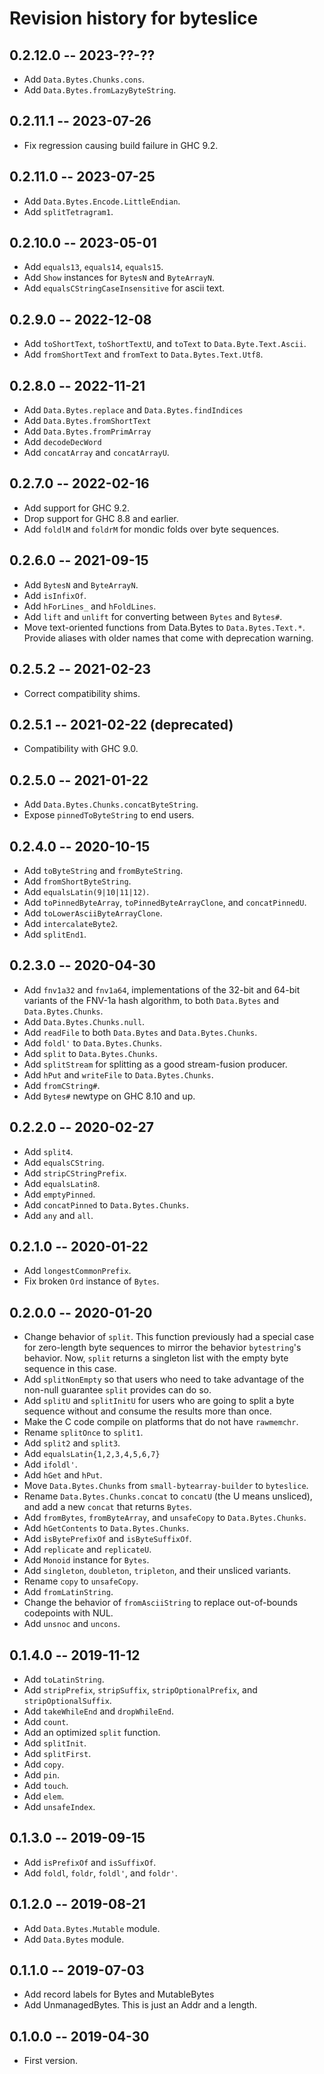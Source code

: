 # Revision history for byteslice

## 0.2.12.0 -- 2023-??-??

* Add `Data.Bytes.Chunks.cons`.
* Add `Data.Bytes.fromLazyByteString`.

## 0.2.11.1 -- 2023-07-26

* Fix regression causing build failure in GHC 9.2.

## 0.2.11.0 -- 2023-07-25

* Add `Data.Bytes.Encode.LittleEndian`.
* Add `splitTetragram1`.

## 0.2.10.0 -- 2023-05-01

* Add `equals13`, `equals14`, `equals15`.
* Add `Show` instances for `BytesN` and `ByteArrayN`.
* Add `equalsCStringCaseInsensitive` for ascii text.

## 0.2.9.0 -- 2022-12-08

* Add `toShortText`, `toShortTextU`, and `toText` to `Data.Byte.Text.Ascii`.
* Add `fromShortText` and `fromText` to `Data.Bytes.Text.Utf8`.

## 0.2.8.0 -- 2022-11-21

* Add `Data.Bytes.replace` and `Data.Bytes.findIndices`
* Add `Data.Bytes.fromShortText`
* Add `Data.Bytes.fromPrimArray`
* Add `decodeDecWord`
* Add `concatArray` and `concatArrayU`.

## 0.2.7.0 -- 2022-02-16

* Add support for GHC 9.2.
* Drop support for GHC 8.8 and earlier.
* Add `foldlM` and `foldrM` for mondic folds over byte sequences.

## 0.2.6.0 -- 2021-09-15

* Add `BytesN` and `ByteArrayN`.
* Add `isInfixOf`.
* Add `hForLines_` and `hFoldLines`.
* Add `lift` and `unlift` for converting between `Bytes` and `Bytes#`.
* Move text-oriented functions from Data.Bytes to `Data.Bytes.Text.*`.
  Provide aliases with older names that come with deprecation warning.

## 0.2.5.2 -- 2021-02-23

* Correct compatibility shims.

## 0.2.5.1 -- 2021-02-22 (deprecated)

* Compatibility with GHC 9.0.

## 0.2.5.0 -- 2021-01-22

* Add `Data.Bytes.Chunks.concatByteString`.
* Expose `pinnedToByteString` to end users. 

## 0.2.4.0 -- 2020-10-15

* Add `toByteString` and `fromByteString`.
* Add `fromShortByteString`.
* Add `equalsLatin(9|10|11|12)`.
* Add `toPinnedByteArray`, `toPinnedByteArrayClone`, and `concatPinnedU`.
* Add `toLowerAsciiByteArrayClone`.
* Add `intercalateByte2`.
* Add `splitEnd1`.

## 0.2.3.0 -- 2020-04-30

* Add `fnv1a32` and `fnv1a64`, implementations of the 32-bit and
  64-bit variants of the FNV-1a hash algorithm, to both `Data.Bytes`
  and `Data.Bytes.Chunks`.
* Add `Data.Bytes.Chunks.null`.
* Add `readFile` to both `Data.Bytes` and `Data.Bytes.Chunks`.
* Add `foldl'` to `Data.Bytes.Chunks`.
* Add `split` to `Data.Bytes.Chunks`.
* Add `splitStream` for splitting as a good stream-fusion producer.
* Add `hPut` and `writeFile` to `Data.Bytes.Chunks`.
* Add `fromCString#`.
* Add `Bytes#` newtype on GHC 8.10 and up.

## 0.2.2.0 -- 2020-02-27

* Add `split4`.
* Add `equalsCString`.
* Add `stripCStringPrefix`.
* Add `equalsLatin8`.
* Add `emptyPinned`.
* Add `concatPinned` to `Data.Bytes.Chunks`.
* Add `any` and `all`.

## 0.2.1.0 -- 2020-01-22

* Add `longestCommonPrefix`.
* Fix broken `Ord` instance of `Bytes`.

## 0.2.0.0 -- 2020-01-20

* Change behavior of `split`. This function previously had a special case
  for zero-length byte sequences to mirror the behavior `bytestring`'s
  behavior. Now, `split` returns a singleton list with the empty byte
  sequence in this case.
* Add `splitNonEmpty` so that users who need to take advantage of the
  non-null guarantee `split` provides can do so.
* Add `splitU` and `splitInitU` for users who are going to split a
  byte sequence without and consume the results more than once.
* Make the C code compile on platforms that do not have `rawmemchr`.
* Rename `splitOnce` to `split1`.
* Add `split2` and `split3`.
* Add `equalsLatin{1,2,3,4,5,6,7}`
* Add `ifoldl'`.
* Add `hGet` and `hPut`.
* Move `Data.Bytes.Chunks` from `small-bytearray-builder` to `byteslice`.
* Rename `Data.Bytes.Chunks.concat` to `concatU` (the U means unsliced),
  and add a new `concat` that returns `Bytes`.
* Add `fromBytes`, `fromByteArray`, and `unsafeCopy` to `Data.Bytes.Chunks`.
* Add `hGetContents` to `Data.Bytes.Chunks`.
* Add `isBytePrefixOf` and `isByteSuffixOf`.
* Add `replicate` and `replicateU`.
* Add `Monoid` instance for `Bytes`.
* Add `singleton`, `doubleton`, `tripleton`, and their unsliced variants.
* Rename `copy` to `unsafeCopy`.
* Add `fromLatinString`.
* Change the behavior of `fromAsciiString` to replace out-of-bounds codepoints
  with NUL.
* Add `unsnoc` and `uncons`.

## 0.1.4.0 -- 2019-11-12

* Add `toLatinString`.
* Add `stripPrefix`, `stripSuffix`, `stripOptionalPrefix`, and
  `stripOptionalSuffix`.
* Add `takeWhileEnd` and `dropWhileEnd`.
* Add `count`.
* Add an optimized `split` function.
* Add `splitInit`.
* Add `splitFirst`.
* Add `copy`.
* Add `pin`.
* Add `touch`.
* Add `elem`.
* Add `unsafeIndex`.

## 0.1.3.0 -- 2019-09-15

* Add `isPrefixOf` and `isSuffixOf`.
* Add `foldl`, `foldr`, `foldl'`, and `foldr'`.

## 0.1.2.0 -- 2019-08-21

* Add `Data.Bytes.Mutable` module.
* Add `Data.Bytes` module.

## 0.1.1.0 -- 2019-07-03

* Add record labels for Bytes and MutableBytes
* Add UnmanagedBytes. This is just an Addr and a length.

## 0.1.0.0 -- 2019-04-30

* First version.

